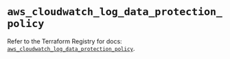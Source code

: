 # `aws_cloudwatch_log_data_protection_policy`

Refer to the Terraform Registry for docs: [`aws_cloudwatch_log_data_protection_policy`](https://registry.terraform.io/providers/hashicorp/aws/5.69.0/docs/resources/cloudwatch_log_data_protection_policy).
